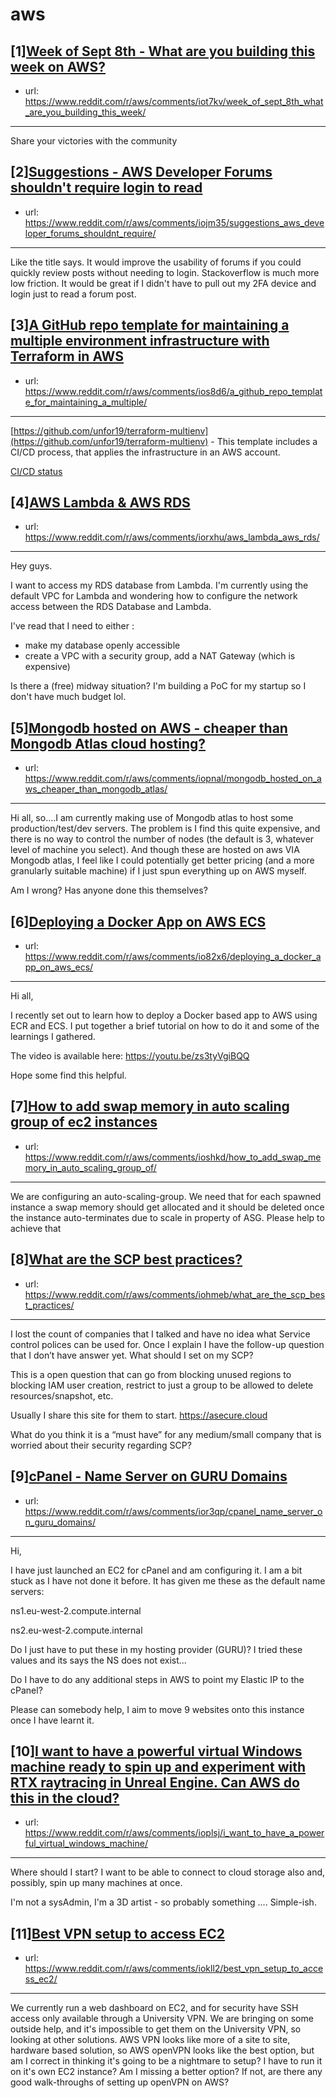 # aws
## [1][Week of Sept 8th - What are you building this week on AWS?](https://www.reddit.com/r/aws/comments/iot7kv/week_of_sept_8th_what_are_you_building_this_week/)
- url: https://www.reddit.com/r/aws/comments/iot7kv/week_of_sept_8th_what_are_you_building_this_week/
---
Share your victories with the community
## [2][Suggestions - AWS Developer Forums shouldn't require login to read](https://www.reddit.com/r/aws/comments/iojm35/suggestions_aws_developer_forums_shouldnt_require/)
- url: https://www.reddit.com/r/aws/comments/iojm35/suggestions_aws_developer_forums_shouldnt_require/
---
Like the title says. It would improve the usability of forums if you could quickly review posts without needing to login. Stackoverflow is much more low friction. It would be great if I didn't have to pull out my 2FA device and login just to read a forum post.
## [3][A GitHub repo template for maintaining a multiple environment infrastructure with Terraform in AWS](https://www.reddit.com/r/aws/comments/ios8d6/a_github_repo_template_for_maintaining_a_multiple/)
- url: https://www.reddit.com/r/aws/comments/ios8d6/a_github_repo_template_for_maintaining_a_multiple/
---
[https://github.com/unfor19/terraform-multienv](https://github.com/unfor19/terraform-multienv) \- This template includes a CI/CD process, that applies the infrastructure in an AWS account.

[CI\/CD status](https://preview.redd.it/5hb4mf96ywl51.png?width=1258&amp;format=png&amp;auto=webp&amp;s=7128a30365d8a1e6346cf610a268d5cdd31d6038)
## [4][AWS Lambda &amp; AWS RDS](https://www.reddit.com/r/aws/comments/iorxhu/aws_lambda_aws_rds/)
- url: https://www.reddit.com/r/aws/comments/iorxhu/aws_lambda_aws_rds/
---
Hey guys.

I want to access my RDS database from Lambda. I'm currently using the default VPC for Lambda and wondering how to configure the network access between the RDS Database and Lambda.

  
I've read that I need to either :

* make my database openly accessible 
* create a VPC with a security group, add a NAT Gateway (which is expensive)

Is there a (free) midway situation? I'm building a PoC for my startup so I don't have much budget lol.
## [5][Mongodb hosted on AWS - cheaper than Mongodb Atlas cloud hosting?](https://www.reddit.com/r/aws/comments/iopnal/mongodb_hosted_on_aws_cheaper_than_mongodb_atlas/)
- url: https://www.reddit.com/r/aws/comments/iopnal/mongodb_hosted_on_aws_cheaper_than_mongodb_atlas/
---
Hi all, so....I am currently making use of Mongodb atlas to host some production/test/dev servers. The problem is I find this quite expensive, and there is no way to control the number of nodes (the default is 3, whatever level of machine you select). And though these are hosted on aws VIA Mongodb atlas, I feel like I could potentially get better pricing (and a more granularly suitable machine) if I just spun everything up on AWS myself.

Am I wrong? Has anyone done this themselves?
## [6][Deploying a Docker App on AWS ECS](https://www.reddit.com/r/aws/comments/io82x6/deploying_a_docker_app_on_aws_ecs/)
- url: https://www.reddit.com/r/aws/comments/io82x6/deploying_a_docker_app_on_aws_ecs/
---
Hi all,

I recently set out to learn how to deploy a Docker based app to AWS using ECR and ECS. I put together a brief tutorial on how to do it and some of the learnings I gathered.

The video is available here: https://youtu.be/zs3tyVgiBQQ

Hope some find this helpful.
## [7][How to add swap memory in auto scaling group of ec2 instances](https://www.reddit.com/r/aws/comments/ioshkd/how_to_add_swap_memory_in_auto_scaling_group_of/)
- url: https://www.reddit.com/r/aws/comments/ioshkd/how_to_add_swap_memory_in_auto_scaling_group_of/
---
We are configuring an auto-scaling-group. We need that for each spawned instance a swap memory should get allocated and it should be deleted once the instance auto-terminates due to scale in property of ASG. Please help to achieve that
## [8][What are the SCP best practices?](https://www.reddit.com/r/aws/comments/iohmeb/what_are_the_scp_best_practices/)
- url: https://www.reddit.com/r/aws/comments/iohmeb/what_are_the_scp_best_practices/
---
I lost the count of companies that I talked and have no idea what Service control polices can be used for. Once I explain I have the follow-up question that I don’t have answer yet. What should I set on my SCP?

This is a open question that can go from blocking unused regions to blocking IAM user creation, restrict to just a group to be allowed to delete resources/snapshot, etc. 

Usually I share this site for them to start. https://asecure.cloud 

What do you think it is a “must have” for any medium/small company that is worried about their security regarding SCP?
## [9][cPanel - Name Server on GURU Domains](https://www.reddit.com/r/aws/comments/ior3qp/cpanel_name_server_on_guru_domains/)
- url: https://www.reddit.com/r/aws/comments/ior3qp/cpanel_name_server_on_guru_domains/
---
Hi,

I have just launched an EC2 for cPanel and am configuring it. I am a bit stuck as I have not done it before. It has given me these as the default name servers:

ns1.eu-west-2.compute.internal

ns2.eu-west-2.compute.internal

Do I just have to put these in my hosting provider (GURU)? I tried these values and its says the NS does not exist...

Do I have to do any additional steps in AWS to point my Elastic IP to the cPanel?

Please can somebody help, I aim to move 9 websites onto this instance once I have learnt it.
## [10][I want to have a powerful virtual Windows machine ready to spin up and experiment with RTX raytracing in Unreal Engine. Can AWS do this in the cloud?](https://www.reddit.com/r/aws/comments/ioplsj/i_want_to_have_a_powerful_virtual_windows_machine/)
- url: https://www.reddit.com/r/aws/comments/ioplsj/i_want_to_have_a_powerful_virtual_windows_machine/
---
Where should I start? I want to be able to connect to cloud storage also and, possibly, spin up many machines at once.

I'm not a sysAdmin, I'm a 3D artist - so probably something .... Simple-ish.
## [11][Best VPN setup to access EC2](https://www.reddit.com/r/aws/comments/iokll2/best_vpn_setup_to_access_ec2/)
- url: https://www.reddit.com/r/aws/comments/iokll2/best_vpn_setup_to_access_ec2/
---
We currently run a web dashboard on EC2, and for security have SSH access only available through a University VPN. We are bringing on some outside help, and it's impossible to get them on the University VPN, so looking at other solutions. AWS VPN looks like more of a site to site, hardware based solution, so AWS openVPN looks like the best option, but am I correct in thinking it's going to be a nightmare to setup? I have to run it on it's own EC2 instance? Am I missing a better option? If not, are there any good walk-throughs  of setting up openVPN on AWS?
